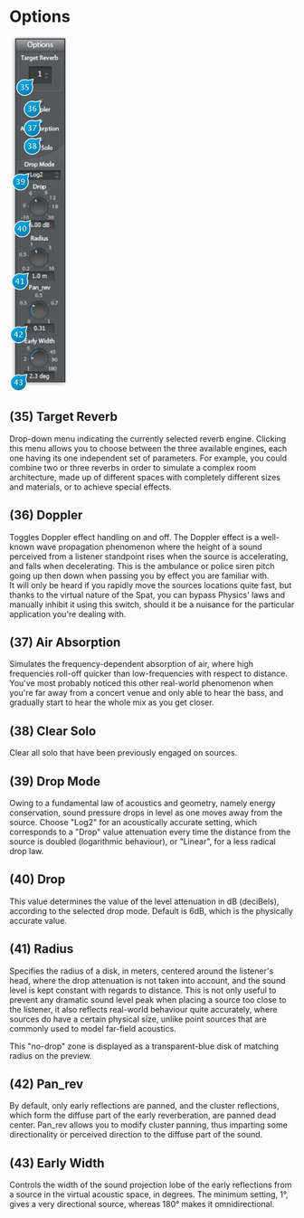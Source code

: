 # Options

![](include/spat_08.jpg)

## (35) Target Reverb
Drop-down menu indicating the currently selected reverb engine. Clicking this menu allows you to
choose between the three available engines, each one having its one independent set of parameters. 
For example, you could combine two or three reverbs in order to simulate a complex room architecture, 
made up of different spaces with completely different sizes and materials, or to achieve
special effects.


## (36) Doppler
Toggles Doppler effect handling on and off. The Doppler effect is a well-known wave propagation
phenomenon where the height of a sound perceived from a listener standpoint rises when the
source is accelerating, and falls when decelerating. This is the ambulance or police siren pitch going
up then down when passing you by effect you are familiar with.  
It will only be heard if you rapidly move the sources locations quite fast, but thanks to the virtual
nature of the Spat, you can bypass Physics' laws and manually inhibit it using this switch, should it
be a nuisance for the particular application you're dealing with.


## (37) Air Absorption
Simulates the frequency-dependent absorption of air, where high frequencies roll-off quicker than
low-frequencies with respect to distance. You've most probably noticed this other real-world 
phenomenon when you're far away from a concert venue and only able to hear the bass, and gradually
start to hear the whole mix as you get closer.


## (38) Clear Solo
Clear all solo that have been previously engaged on sources.


## (39) Drop Mode
Owing to a fundamental law of acoustics and geometry, namely energy conservation, sound pressure 
drops in level as one moves away from the source. Choose "Log2" for an acoustically accurate
setting, which corresponds to a "Drop" value attenuation every time the distance from the source is
doubled (logarithmic behaviour), or "Linear", for a less radical drop law.


## (40) Drop
This value determines the value of the level attenuation in dB (deciBels), according to the selected
drop mode. Default is 6dB, which is the physically accurate value.


## (41) Radius
Specifies the radius of a disk, in meters, centered around the listener's head, where the drop attenuation is not taken 
into account, and the sound level is kept constant with regards to distance. This is not only useful to
prevent any dramatic sound level peak when placing a source too close to the listener, it also reflects real-world behaviour
quite accurately, where sources do have a certain physical size, unlike point sources that are commonly used to model
far-field acoustics.

This "no-drop" zone is displayed as a transparent-blue disk of matching radius on the preview.


## (42) Pan_rev
By default, only early reflections are panned, and the cluster reflections, which form the diffuse part of the early 
reverberation, are panned dead center. Pan_rev allows you to modify cluster panning, thus imparting some directionality or
perceived direction to the diffuse part of the sound.

## (43) Early Width
Controls the width of the sound projection lobe of the early reflections from a source in the virtual acoustic space, in
degrees. The minimum setting, 1°, gives a very directional source, whereas 180° makes it omnidirectional.
